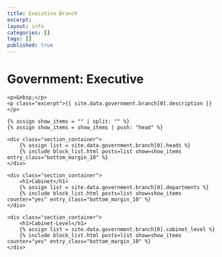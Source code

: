 ```yaml
---
title: Executive Branch
excerpt: 
layout: info
categories: []
tags: []
published: true
---
```


<div class="section_container_wrapper section_container_wrapper_border">
    <h1>Government: Executive</h1>
    
    <p>&nbsp;</p>
    <p class="excerpt">{{ site.data.government.branch[0].description }}</p>

    {% assign show_items = "" | split: "" %}
    {% assign show_items = show_items | push: "head" %}
    
    <div class="section_container">
        {% assign list = site.data.government.branch[0].heads %}
        {% include block_list.html posts=list show=show_items entry_class="bottom_margin_10" %}
    </div>
    
    <div class="section_container">
        <h1>Cabinet</h1>
        {% assign list = site.data.government.branch[0].departments %}
        {% include block_list.html posts=list show=show_items counter="yes" entry_class="bottom_margin_10" %}
    </div>
    
    <div class="section_container">
        <h1>Cabinet-Level</h1>
        {% assign list = site.data.government.branch[0].cabinet_level %}
        {% include block_list.html posts=list show=show_items counter="yes" entry_class="bottom_margin_10" %}
    </div>
</div>
